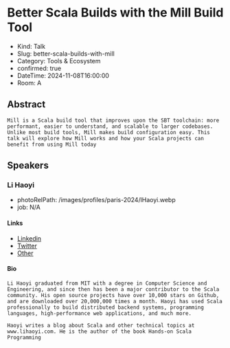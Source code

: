 # Better Scala Builds with the Mill Build Tool

- Kind: Talk
- Slug: better-scala-builds-with-mill
- Category: Tools & Ecosystem
- confirmed: true
- DateTime: 2024-11-08T16:00:00
- Room: A

## Abstract

```
Mill is a Scala build tool that improves upon the SBT toolchain: more performant, easier to understand, and scalable to larger codebases. Unlike most build tools, Mill makes build configuration easy. This talk will explore how Mill works and how your Scala projects can benefit from using Mill today
```

## Speakers

### Li Haoyi

- photoRelPath: /images/profiles/paris-2024/lHaoyi.webp
- job: N/A

#### Links

- [Linkedin](https://www.linkedin.com/in/haoyi-li-3b3291182)
- [Twitter](https://twitter.com/li_haoyi)
- [Other](https://www.lihaoyi.com)

#### Bio

```
Li Haoyi graduated from MIT with a degree in Computer Science and Engineering, and since then has been a major contributor to the Scala community. His open source projects have over 10,000 stars on Github, and are downloaded over 20,000,000 times a month. Haoyi has used Scala professionally to build distributed backend systems, programming languages, high-performance web applications, and much more.

Haoyi writes a blog about Scala and other technical topics at www.lihaoyi.com. He is the author of the book Hands-on Scala Programming
```
